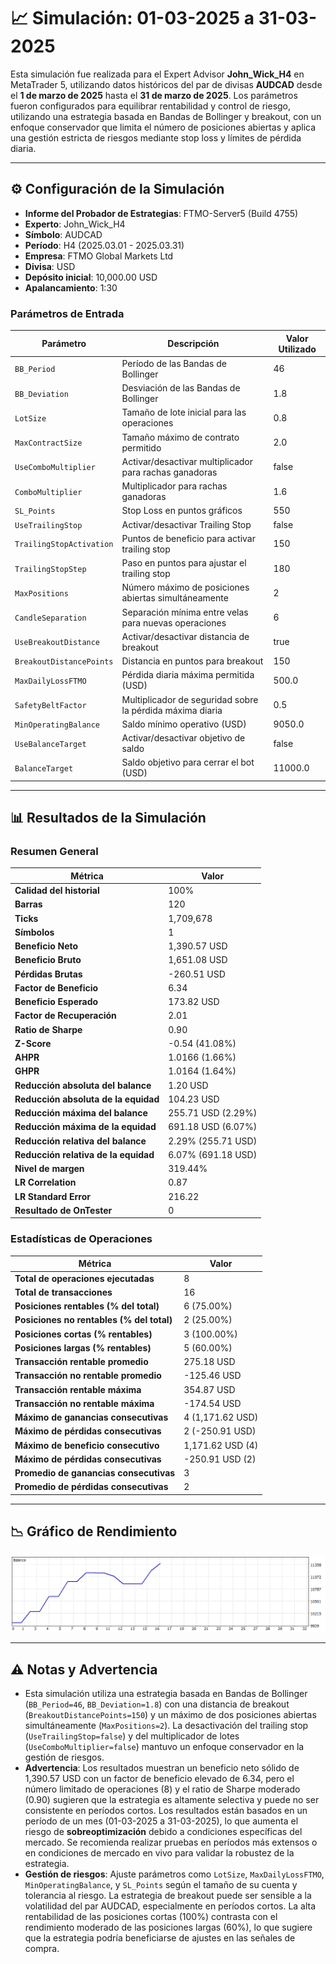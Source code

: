 # 📈 Simulación: 01-03-2025 a 31-03-2025

Esta simulación fue realizada para el Expert Advisor **John_Wick_H4** en MetaTrader 5, utilizando datos históricos del par de divisas **AUDCAD** desde el **1 de marzo de 2025** hasta el **31 de marzo de 2025**. Los parámetros fueron configurados para equilibrar rentabilidad y control de riesgo, utilizando una estrategia basada en Bandas de Bollinger y breakout, con un enfoque conservador que limita el número de posiciones abiertas y aplica una gestión estricta de riesgos mediante stop loss y límites de pérdida diaria.

---

## ⚙️ Configuración de la Simulación

- **Informe del Probador de Estrategias**: FTMO-Server5 (Build 4755)
- **Experto**: John_Wick_H4
- **Símbolo**: AUDCAD
- **Período**: H4 (2025.03.01 - 2025.03.31)
- **Empresa**: FTMO Global Markets Ltd
- **Divisa**: USD
- **Depósito inicial**: 10,000.00 USD
- **Apalancamiento**: 1:30

### Parámetros de Entrada

| Parámetro                   | Descripción                                               | Valor Utilizado   |
|-----------------------------|-----------------------------------------------------------|-------------------|
| `BB_Period`                 | Período de las Bandas de Bollinger                        | 46                |
| `BB_Deviation`              | Desviación de las Bandas de Bollinger                     | 1.8               |
| `LotSize`                   | Tamaño de lote inicial para las operaciones               | 0.8               |
| `MaxContractSize`           | Tamaño máximo de contrato permitido                       | 2.0               |
| `UseComboMultiplier`        | Activar/desactivar multiplicador para rachas ganadoras    | false             |
| `ComboMultiplier`           | Multiplicador para rachas ganadoras                       | 1.6               |
| `SL_Points`                 | Stop Loss en puntos gráficos                              | 550               |
| `UseTrailingStop`           | Activar/desactivar Trailing Stop                         | false             |
| `TrailingStopActivation`    | Puntos de beneficio para activar trailing stop            | 150               |
| `TrailingStopStep`          | Paso en puntos para ajustar el trailing stop              | 180               |
| `MaxPositions`              | Número máximo de posiciones abiertas simultáneamente     | 2                 |
| `CandleSeparation`          | Separación mínima entre velas para nuevas operaciones     | 6                 |
| `UseBreakoutDistance`       | Activar/desactivar distancia de breakout                  | true              |
| `BreakoutDistancePoints`    | Distancia en puntos para breakout                         | 150               |
| `MaxDailyLossFTMO`          | Pérdida diaria máxima permitida (USD)                     | 500.0             |
| `SafetyBeltFactor`          | Multiplicador de seguridad sobre la pérdida máxima diaria | 0.5               |
| `MinOperatingBalance`       | Saldo mínimo operativo (USD)                              | 9050.0            |
| `UseBalanceTarget`          | Activar/desactivar objetivo de saldo                      | false             |
| `BalanceTarget`             | Saldo objetivo para cerrar el bot (USD)                   | 11000.0           |

---

## 📊 Resultados de la Simulación

### Resumen General

| Métrica                          | Valor              |
|----------------------------------|--------------------|
| **Calidad del historial**        | 100%              |
| **Barras**                       | 120               |
| **Ticks**                        | 1,709,678         |
| **Símbolos**                     | 1                 |
| **Beneficio Neto**               | 1,390.57 USD      |
| **Beneficio Bruto**              | 1,651.08 USD      |
| **Pérdidas Brutas**              | -260.51 USD       |
| **Factor de Beneficio**          | 6.34              |
| **Beneficio Esperado**           | 173.82 USD        |
| **Factor de Recuperación**       | 2.01              |
| **Ratio de Sharpe**              | 0.90              |
| **Z-Score**                      | -0.54 (41.08%)    |
| **AHPR**                         | 1.0166 (1.66%)    |
| **GHPR**                         | 1.0164 (1.64%)    |
| **Reducción absoluta del balance** | 1.20 USD        |
| **Reducción absoluta de la equidad** | 104.23 USD    |
| **Reducción máxima del balance** | 255.71 USD (2.29%) |
| **Reducción máxima de la equidad** | 691.18 USD (6.07%) |
| **Reducción relativa del balance** | 2.29% (255.71 USD) |
| **Reducción relativa de la equidad** | 6.07% (691.18 USD) |
| **Nivel de margen**              | 319.44%           |
| **LR Correlation**               | 0.87              |
| **LR Standard Error**            | 216.22            |
| **Resultado de OnTester**        | 0                 |

### Estadísticas de Operaciones

| Métrica                                   | Valor              |
|-------------------------------------------|--------------------|
| **Total de operaciones ejecutadas**       | 8                 |
| **Total de transacciones**                | 16                |
| **Posiciones rentables (% del total)**    | 6 (75.00%)        |
| **Posiciones no rentables (% del total)** | 2 (25.00%)        |
| **Posiciones cortas (% rentables)**       | 3 (100.00%)       |
| **Posiciones largas (% rentables)**       | 5 (60.00%)        |
| **Transacción rentable promedio**         | 275.18 USD        |
| **Transacción no rentable promedio**      | -125.46 USD       |
| **Transacción rentable máxima**           | 354.87 USD        |
| **Transacción no rentable máxima**        | -174.54 USD       |
| **Máximo de ganancias consecutivas**      | 4 (1,171.62 USD)  |
| **Máximo de pérdidas consecutivas**       | 2 (-250.91 USD)   |
| **Máximo de beneficio consecutivo**       | 1,171.62 USD (4)  |
| **Máximo de pérdidas consecutivas**       | -250.91 USD (2)   |
| **Promedio de ganancias consecutivas**    | 3                 |
| **Promedio de pérdidas consecutivas**     | 2                 |

---

## 📉 Gráfico de Rendimiento

![Gráfico General](ReportTester-04.png)

---

## ⚠️ Notas y Advertencia

- Esta simulación utiliza una estrategia basada en Bandas de Bollinger (`BB_Period=46`, `BB_Deviation=1.8`) con una distancia de breakout (`BreakoutDistancePoints=150`) y un máximo de dos posiciones abiertas simultáneamente (`MaxPositions=2`). La desactivación del trailing stop (`UseTrailingStop=false`) y del multiplicador de lotes (`UseComboMultiplier=false`) mantuvo un enfoque conservador en la gestión de riesgos.
- **Advertencia**: Los resultados muestran un beneficio neto sólido de 1,390.57 USD con un factor de beneficio elevado de 6.34, pero el número limitado de operaciones (8) y el ratio de Sharpe moderado (0.90) sugieren que la estrategia es altamente selectiva y puede no ser consistente en períodos cortos. Los resultados están basados en un período de un mes (01-03-2025 a 31-03-2025), lo que aumenta el riesgo de **sobreoptimización** debido a condiciones específicas del mercado. Se recomienda realizar pruebas en períodos más extensos o en condiciones de mercado en vivo para validar la robustez de la estrategia.
- **Gestión de riesgos**: Ajuste parámetros como `LotSize`, `MaxDailyLossFTMO`, `MinOperatingBalance`, y `SL_Points` según el tamaño de su cuenta y tolerancia al riesgo. La estrategia de breakout puede ser sensible a la volatilidad del par AUDCAD, especialmente en períodos cortos. La alta rentabilidad de las posiciones cortas (100%) contrasta con el rendimiento moderado de las posiciones largas (60%), lo que sugiere que la estrategia podría beneficiarse de ajustes en las señales de compra.